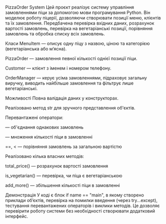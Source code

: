 PizzaOrder System
Цей проєкт реалізує систему управління замовленнями піци за допомогою мови програмування Python. Він моделює роботу піцерії, дозволяючи створювати позиції меню, клієнтів та їх замовлення. Передбачена перевірка вхідних даних, розрахунок вартості замовлень, перевірка на вегетаріанські позиції, порівняння замовлень та обробка списку всіх замовлень.

Класи
MenuItem — описує одну піцу з назвою, ціною та категорією (вегетаріанська або м’ясна).

PizzaOrder — замовлення певної кількості однієї позиції піци.

Customer — клієнт з іменем і номером телефону.

OrderManager — керує усіма замовленнями, підраховує загальну виручку, виводить найбільше замовлення та фільтрує лише вегетаріанські.

Можливості
Повна валідація даних у конструкторах.

Реалізовано метод str для зручного представлення об'єктів.

Перевантажені оператори:

— об'єднання однакових замовлень

— множення кількості піци в замовленні

==, < — порівняння замовлень за загальною вартістю

Реалізовано кілька власних методів:

total_price() — розрахунок вартості замовлення

is_vegetarian() — перевірка, чи піца є вегетаріанською

add_more() — збільшення кількості піци в замовленні

Демонстрація
У коді є блок if name == "main", в якому створено приклади об’єктів, перевірка на помилки введення (через try...except), тестування перевантажених операторів і виклики методів. Це дозволяє перевірити роботу системи без необхідності створювати додатковий інтерфейс.

